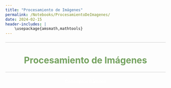 ```yaml
---
title: "Procesamiento de Imágenes"
permalink: /Notebooks/ProcesamientoDeImagenes/
date: 2024-02-15
header-includes: |
    \usepackage{amsmath,mathtools}
---
```


<script
  src="https://cdn.mathjax.org/mathjax/latest/MathJax.js?config=TeX-AMS-MML_HTMLorMML"
  type="text/javascript">
</script>

<html>
<head>
    <style>
        /* Estilos para centrar y cambiar el color del texto */
        h1 {
            text-align: center; /* Centra el texto horizontalmente */
            color: rgba(72, 133, 45, 0.76); /* Cambia el color del texto a verde */
        }
    </style>
</head>
<body>

<style>

    .container {
      max-width: 800px;
      margin: 20px auto;
      overflow: hidden;
    }

    .person {
      display: flex;
      margin-bottom: 20px;
      justify-content: space-between;
      align-items: center;
      flex-wrap: wrap;
    }

    .person img {
      max-width: 200px;
      max-height: 200px;
      border-radius: 50%;
      margin-right: 20px;
      margin-left: 20px;
    }

    .person .info {
      flex: 1;
      text-align: left;
    }

    .person:nth-child(even) {
      flex-direction: row-reverse;
    }

    h2 {
      text-align: center;
      color: #333;
    }

    hr {
            border: none; /* Elimina el borde */
            height: 1px; /* Altura de la línea */
            background-color: #CCCCCC; /* Color de la línea */
            margin: 20px 0; /* Margen superior e inferior */
        }
  </style>

<hr>

<h1>Procesamiento de Imágenes</h1>

<hr>

</body>
</html>

<div class="button-container">
  <a href="https://labmatecc.github.io/Notebooks/ProcesamientoDeImagenes/Conceptosbasicos/" 
     class="button"
     style="padding: 10px 20px; color: white; border: none; border-radius: 5px; text-decoration: none; font-weight: bold;"
  >
    Conceptos básicos
  </a>
</div>

  <html>
<head>
    <style>
        .button-container {
            text-align: center; /* Centra el contenido horizontalmente */
        }

        .button {
            display: inline-block;
            padding: 10px 20px;
            border-radius: 20px; /* Esto hace que el botón tenga forma de pastilla */
            background-color: rgba(72, 133, 45, 0.76); /* Cambia el color del botón a verde */
            color: white; /* Cambia el color del texto a blanco */
            text-decoration: none; /* Elimina el subrayado predeterminado en los enlaces */
            font-size: 16px; /* Cambia el tamaño del texto */
            font-weight: bold; /* Hace que el texto sea más audaz */
            border: none; /* Elimina el borde del botón */
        }
    </style>
</head>
<body>

<hr>

<div class="button-container">
  <a href="https://labmatecc.github.io/Notebooks/ProcesamientoDeImagenes/FuncionesElementales/" 
     class="button" 
     style="padding: 10px 20px; color: white; border: none; border-radius: 5px; text-decoration: none; font-weight: bold;">
    Aplicaciones y funciones elementales
  </a>
</div>

<hr>

<div class="button-container">
  <a href="https://labmatecc.github.io/Notebooks/ProcesamientoDeImagenes/TranformacionesLineales/" 
     class="button" 
     style="padding: 10px 20px; color: white; border: none; border-radius: 5px; text-decoration: none; font-weight: bold;">
    Transformaciones lineales y automatización del proceso
  </a>
</div>

<hr>

<div class="button-container">
  <a href="https://labmatecc.github.io/Notebooks/ProcesamientoDeImagenes/Probabilidad/" 
     class="button" 
     style="padding: 10px 20px; color: white; border: none; border-radius: 5px; text-decoration: none; font-weight: bold;">
    Probabilidad en el procesamiento de imágenes
  </a>
</div>

<hr>

<div class="button-container">
  <a href="https://labmatecc.github.io/Notebooks/ProcesamientoDeImagenes/Matrices/" 
     class="button" 
     style="padding: 10px 20px; color: white; border: none; border-radius: 5px; text-decoration: none; font-weight: bold;">
    Matrices y transformaciones lineales
  </a>
</div>

<hr>

<div class="button-container">
  <a href="https://labmatecc.github.io/Notebooks/ProcesamientoDeImagenes/Difuminado-Ruido/" 
     class="button" 
     style="padding: 10px 20px; color: white; border: none; border-radius: 5px; text-decoration: none; font-weight: bold;">
    Difuminado y ruido
  </a>
</div>

<hr>

<div class="button-container">
  <a href="https://labmatecc.github.io/Notebooks/ProcesamientoDeImagenes/Convolucion/" 
     class="button" 
     style="padding: 10px 20px; color: white; border: none; border-radius: 5px; text-decoration: none; font-weight: bold;">
    Convolución y filtros
  </a>
</div>

<hr>

